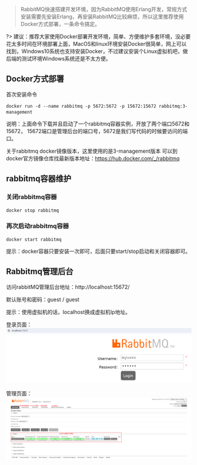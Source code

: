 > RabbitMQ快速搭建开发环境，因为RabbitMQ使用Erlang开发，常规方式安装需要先安装Erlang，再安装RabbitMQ比较麻烦，所以这里推荐使用Docker方式部署，一条命令搞定。

?> 建议：推荐大家使用Docker部署开发环境，简单、方便维护多套环境，没必要花太多时间在环境部署上面，MacOS和linux环境安装Docker很简单，网上可以找到，Windows10系统也支持安装Docker，不过建议安装个Linux虚拟机吧，做后端的测试环境Windows系统还是不太方便。

## Docker方式部署

首次安装命令

```terminal
docker run -d --name rabbitmq -p 5672:5672 -p 15672:15672 rabbitmq:3-management
```

说明：上面命令下载并且启动了一个rabbitmq容器实例，开放了两个端口5672和15672， 15672端口是管理后台的端口号，5672是我们写代码的时候要访问的端口。

关于rabbitmq docker镜像版本，这里使用的是3-management版本
可以到docker官方镜像仓库找最新版本地址：https://hub.docker.com/_/rabbitmq

## rabbitmq容器维护

### 关闭rabbitmq容器
```terminal
docker stop rabbitmq
```

### 再次启动rabbitmq容器
```terminal
docker start rabbitmq
```

提示：docker容器只要安装一次即可，后面只要start/stop启动和关闭容器即可。

## Rabbitmq管理后台

访问rabbitMQ管理后台地址：http://localhost:15672/

默认账号和密码：guest / guest

提示：使用虚拟机的话，localhost换成虚拟机Ip地址。

登录页面：
![img](./img/2-1.png)

管理页面：
![img](./img/2-2.png)